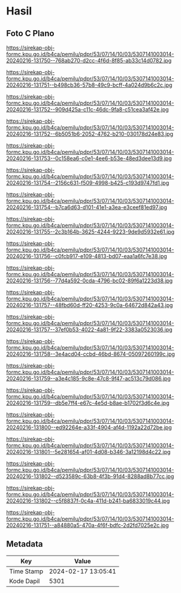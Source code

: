 # Hasil

## Foto C Plano

https://sirekap-obj-formc.kpu.go.id/b4ca/pemilu/pdpr/53/07/14/10/03/5307141003014-20240216-131750--768ab270-d2cc-4f6d-8f85-ab33c14d0782.jpg

https://sirekap-obj-formc.kpu.go.id/b4ca/pemilu/pdpr/53/07/14/10/03/5307141003014-20240216-131751--b498cb36-57b8-49c9-bcff-4a024d9b6c2c.jpg

https://sirekap-obj-formc.kpu.go.id/b4ca/pemilu/pdpr/53/07/14/10/03/5307141003014-20240216-131752--909d425a-c11c-46dc-9fa8-c51cea3af42e.jpg

https://sirekap-obj-formc.kpu.go.id/b4ca/pemilu/pdpr/53/07/14/10/03/5307141003014-20240216-131752--6b5051b6-2052-4762-b210-030178d24e83.jpg

https://sirekap-obj-formc.kpu.go.id/b4ca/pemilu/pdpr/53/07/14/10/03/5307141003014-20240216-131753--0c158ea6-c0e1-4ee6-b53e-48ed3dee13d9.jpg

https://sirekap-obj-formc.kpu.go.id/b4ca/pemilu/pdpr/53/07/14/10/03/5307141003014-20240216-131754--2156c631-f509-4998-b425-c193d9747fd1.jpg

https://sirekap-obj-formc.kpu.go.id/b4ca/pemilu/pdpr/53/07/14/10/03/5307141003014-20240216-131754--b7ca6d63-d101-41e1-a3ea-e3ceef81ed97.jpg

https://sirekap-obj-formc.kpu.go.id/b4ca/pemilu/pdpr/53/07/14/10/03/5307141003014-20240216-131755--2c3b164b-3625-4244-9223-9de9d5932e61.jpg

https://sirekap-obj-formc.kpu.go.id/b4ca/pemilu/pdpr/53/07/14/10/03/5307141003014-20240216-131756--c0fcb917-e109-4813-bd07-eaa1a6fc7e38.jpg

https://sirekap-obj-formc.kpu.go.id/b4ca/pemilu/pdpr/53/07/14/10/03/5307141003014-20240216-131756--77d4a592-0cda-4796-bc02-89f6a1223d38.jpg

https://sirekap-obj-formc.kpu.go.id/b4ca/pemilu/pdpr/53/07/14/10/03/5307141003014-20240216-131757--48fbd60d-ff20-4253-9c0a-64672d842a43.jpg

https://sirekap-obj-formc.kpu.go.id/b4ca/pemilu/pdpr/53/07/14/10/03/5307141003014-20240216-131757--37ef0b53-4022-4a81-9f22-3383a0523036.jpg

https://sirekap-obj-formc.kpu.go.id/b4ca/pemilu/pdpr/53/07/14/10/03/5307141003014-20240216-131758--3e4acd04-ccbd-46bd-8674-05097260199c.jpg

https://sirekap-obj-formc.kpu.go.id/b4ca/pemilu/pdpr/53/07/14/10/03/5307141003014-20240216-131759--a3e4c185-9c8e-47c8-9f47-ac513c79d086.jpg

https://sirekap-obj-formc.kpu.go.id/b4ca/pemilu/pdpr/53/07/14/10/03/5307141003014-20240216-131759--db5e7ff4-e67c-4e5d-b8ae-b1702f3d6c4e.jpg

https://sirekap-obj-formc.kpu.go.id/b4ca/pemilu/pdpr/53/07/14/10/03/5307141003014-20240216-131800--ed92264e-a33f-4904-af4d-1192a22d72be.jpg

https://sirekap-obj-formc.kpu.go.id/b4ca/pemilu/pdpr/53/07/14/10/03/5307141003014-20240216-131801--5e281654-af01-4d08-b346-3a12198d4c22.jpg

https://sirekap-obj-formc.kpu.go.id/b4ca/pemilu/pdpr/53/07/14/10/03/5307141003014-20240216-131802--d523589c-63b8-4f3b-91d4-8288ad8b77cc.jpg

https://sirekap-obj-formc.kpu.go.id/b4ca/pemilu/pdpr/53/07/14/10/03/5307141003014-20240216-131802--c5f8837f-0c4a-411d-b241-ba6833019c44.jpg

https://sirekap-obj-formc.kpu.go.id/b4ca/pemilu/pdpr/53/07/14/10/03/5307141003014-20240216-131751--a84880a5-470a-4f6f-bdfc-2d2fd7025e2c.jpg


## Metadata

| Key        | Value               |
| ---------- | ------------------- |
| Time Stamp | 2024-02-17 13:05:41 |
| Kode Dapil | 5301                |



